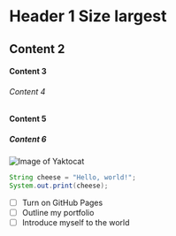 # Header 1 Size largest
## Content 2 
#### Content 3

###### Content 4

#### Content 5

##### Content 6

![Image of Yaktocat](https://octodex.github.com/images/yaktocat.png)


``` java
String cheese = "Hello, world!";
System.out.print(cheese);
```

- [ ] Turn on GitHub Pages
- [ ] Outline my portfolio
- [ ] Introduce myself to the world

